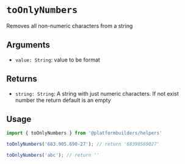# `toOnlyNumbers`

Removes all non-numeric characters from a string

## Arguments

- `value: String`: value to be format

## Returns

- `string: String`: A string with just numeric characters. If not exist number the return default is an empty

## Usage

```jsx
import { toOnlyNumbers } from '@platformbuilders/helpers'

toOnlyNumbers('683.905.690-27'); // return '68390569027'

toOnlyNumbers('abc'); // return ''
```
